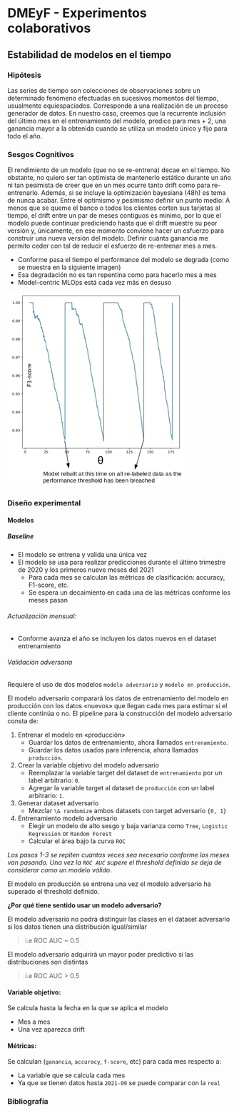 # DMEyF - Experimentos colaborativos

## Estabilidad de modelos en el tiempo

### Hipótesis
Las series de tiempo son colecciones de observaciones sobre un determinado fenómeno efectuadas en sucesivos momentos del tiempo, usualmente equiespaciados.
Corresponde a una realización de un proceso generador de datos.  En nuestro caso, creemos que la recurrente inclusión del último mes en el entrenamiento del modelo, predice para mes + 2, una ganancia mayor a la obtenida cuando se utiliza un modelo único y fijo para todo el año.

### Sesgos Cognitivos
El rendimiento de un modelo (que no se re-entrena) decae en el tiempo. No obstante, no quiero ser tan optimista de mantenerlo estático durante un año ni tan pesimista de creer que en un mes ocurre tanto drift como para re-entrenarlo. Además, si se incluye la optimización bayesiana (48h) es tema de nunca acabar. Entre el optimismo y pesimismo definir un punto medio:
A menos que se queme el banco o todos los clientes corten sus tarjetas al tiempo, el drift entre un par de meses contiguos es mínimo, por lo que el modelo puede continuar prediciendo hasta que el drift muestre su peor versión y, únicamente, en ese momento conviene hacer un esfuerzo para construir una nueva versión del modelo. Definir cuánta ganancia me permito ceder con tal de reducir el esfuerzo de re-entrenar mes a mes.

- Conforme pasa el tiempo el performance del modelo se degrada (como se muestra en la siguiente imagen)
- Esa degradación no es tan repentina como para hacerlo mes a mes
- Model-centric MLOps está cada vez más en desuso

![Model decay](img/cd-performance.webp)

### Diseño experimental

#### Modelos

##### Baseline
- El modelo se entrena y valida una única vez
- El modelo se usa para realizar predicciones durante el último trimestre de 2020 y los primeros nueve meses del 2021
  - Para cada mes se calculan las métricas de clasificación: accuracy, F1-score, etc.
  - Se espera un decaimiento en cada una de las métricas conforme los meses pasan


###### Actualización mensual:
- Conforme avanza el año se incluyen los datos nuevos en el dataset entrenamiento

###### Validación adversaria
Requiere el uso de dos modelos `modelo adversario` y `modelo en producción`.

El modelo adversario comparará los datos de entrenamiento del modelo en producción con los datos «nuevos» que llegan cada mes para estimar si el cliente continúa o no. El pipeline para la construcción del modelo adversario consta de:
1. Entrenar el modelo en «producción»
   - Guardar los datos de entrenamiento, ahora llamados `entrenamiento`.
   - Guardar los datos usados para inferencia, ahora llamados `producción`.
2. Crear la variable objetivo del modelo adversario
   - Reemplazar la variable target del dataset de `entrenamiento` por un label arbitrario: `0`.
   - Agregar la variable target al dataset de `producción` con un label arbitrario: `1`.
3. Generar dataset adversario
   - Mezclar `\& randomize` ambos datasets con target adversario `{0, 1}`
4. Entrenamiento modelo adversario
   - Elegir un modelo de alto sesgo y baja varianza como `Tree`, `Logistic Regression` or `Random Forest`
   - Calcular el área bajo la curva `ROC`

_Los pasos 1-3 se repiten cuantas veces sea necesario conforme los meses van pasando. Una vez la `ROC AUC` supere el threshold definido se deja de considerar como un modelo válido._

El modelo en producción se entrena una vez el modelo adversario ha superado el threshold definido.

**¿Por qué tiene sentido usar un modelo adversario?**

El modelo adversario no podrá distinguir las clases en el dataset adversario si los datos tienen una distribución igual/similar

> i.e ROC AUC ~ 0.5

El modelo adversario adquirirá un mayor poder predictivo si las distribuciones son distintas

> i.e ROC AUC > 0.5

#### Variable objetivo:
Se calcula hasta la fecha en la que se aplica el modelo
- Mes a mes
- Una vez aparezca drift

#### Métricas:
Se calculan (`ganancia`, `accuracy`, `f-score`, etc) para cada mes respecto a:
- La variable que se calcula cada mes
- Ya que se tienen datos hasta `2021-09` se puede comparar con la `real`

### Bibliografía

